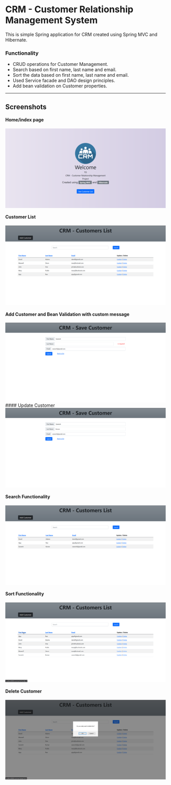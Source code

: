 # CRM - Customer Relationship Management System

<p>This is simple Spring application for CRM created using Spring MVC and Hibernate.</p>

### Functionality
- CRUD operations for Customer Management.
- Search based on first name, last name and email.
- Sort the data based on first name, last name and email.
- Used Service facade and DAO design principles.
- Add bean validation on Customer properties.
---

## Screenshots

#### Home/index page
<img src="screenshots/home.png" alt="home" align="center">

#### Customer List
<img src="screenshots/customer-list.png" alt="customer-list" align="center">

#### Add Customer and Bean Validation with custom message
<img src="screenshots/bean-validation.png" alt="bean-validation" align="center">
#### Update Customer
<img src="screenshots/update.png" alt="update" align="center">

#### Search Functionality
<img src="screenshots/search.png" alt="search" align="center">

#### Sort Functionality
<img src="screenshots/sort.png" alt="sort" align="center">

#### Delete Customer
<img src="screenshots/delete.png" alt="delete" align="center">